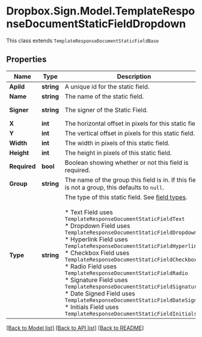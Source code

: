 # Dropbox.Sign.Model.TemplateResponseDocumentStaticFieldDropdown
This class extends `TemplateResponseDocumentStaticFieldBase`

## Properties

Name | Type | Description | Notes
------------ | ------------- | ------------- | -------------
**ApiId** | **string** |  A unique id for the static field.  | 
**Name** | **string** |  The name of the static field.  | 
**Signer** | **string** |  The signer of the Static Field.  | [default to "me_now"]
**X** | **int** |  The horizontal offset in pixels for this static field.  | 
**Y** | **int** |  The vertical offset in pixels for this static field.  | 
**Width** | **int** |  The width in pixels of this static field.  | 
**Height** | **int** |  The height in pixels of this static field.  | 
**Required** | **bool** |  Boolean showing whether or not this field is required.  | 
**Group** | **string** |  The name of the group this field is in. If this field is not a group, this defaults to `null`.  | [optional] 
**Type** | **string** |  The type of this static field. See [field types](/api/reference/constants/#field-types).<br><br>* Text Field uses `TemplateResponseDocumentStaticFieldText`<br>* Dropdown Field uses `TemplateResponseDocumentStaticFieldDropdown`<br>* Hyperlink Field uses `TemplateResponseDocumentStaticFieldHyperlink`<br>* Checkbox Field uses `TemplateResponseDocumentStaticFieldCheckbox`<br>* Radio Field uses `TemplateResponseDocumentStaticFieldRadio`<br>* Signature Field uses `TemplateResponseDocumentStaticFieldSignature`<br>* Date Signed Field uses `TemplateResponseDocumentStaticFieldDateSigned`<br>* Initials Field uses `TemplateResponseDocumentStaticFieldInitials`  | [default to "dropdown"]

[[Back to Model list]](../README.md#documentation-for-models) [[Back to API list]](../README.md#documentation-for-api-endpoints) [[Back to README]](../README.md)

